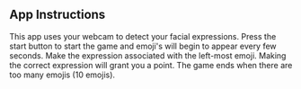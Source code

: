 ## App Instructions

This app uses your webcam to detect your facial expressions. 
Press the start button to start the game and emoji's will begin to appear every few seconds.
Make the expression associated with the left-most emoji.
Making the correct expression will grant you a point.
The game ends when there are too many emojis (10 emojis).